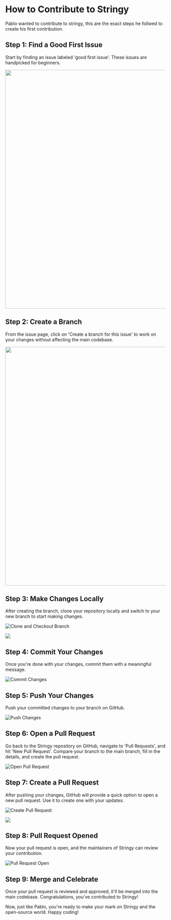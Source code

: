 # How to Contribute to Stringy

Pablo wanted to contribute to stringy, this are the exact steps he follwed to create his first contribution.

## Step 1: Find a Good First Issue

Start by finding an issue labeled 'good first issue'. These issues are handpicked for beginners.

<img width="750" src="https://firebasestorage.googleapis.com/v0/b/topdev-93530.appspot.com/o/stringy%2FScreenshot%202023-11-23%20at%206.09.33%E2%80%AFAM.png?alt=media&token=690fa10a-7cff-4dbb-9733-0399b4791ee4" >

## Step 2: Create a Branch

From the issue page, click on 'Create a branch for this issue' to work on your changes without affecting the main codebase.

<img width="750" src="https://firebasestorage.googleapis.com/v0/b/topdev-93530.appspot.com/o/stringy%2FScreenshot%202023-11-23%20at%206.00.09%E2%80%AFAM.png?alt=media&token=10083294-9cd3-4c86-994b-c98159ca6448" >

## Step 3: Make Changes Locally

After creating the branch, clone your repository locally and switch to your new branch to start making changes.

![Clone and Checkout Branch](https://firebasestorage.googleapis.com/v0/b/topdev-93530.appspot.com/o/stringy%2FScreenshot%202023-11-23%20at%206.04.01%E2%80%AFAM.png?alt=media&token=66464022-2988-45d9-a511-9943aa7ac003)

![](https://firebasestorage.googleapis.com/v0/b/topdev-93530.appspot.com/o/stringy%2FScreenshot%202023-11-23%20at%206.04.18%E2%80%AFAM.png?alt=media&token=55100cae-1978-490d-8654-bbfd19de6eb3)


## Step 4: Commit Your Changes

Once you're done with your changes, commit them with a meaningful message.

![Commit Changes](path-to-your-image-for-committing)

## Step 5: Push Your Changes

Push your committed changes to your branch on GitHub.

![Push Changes](path-to-your-image-for-pushing)

## Step 6: Open a Pull Request

Go back to the Stringy repository on GitHub, navigate to 'Pull Requests', and hit 'New Pull Request'. Compare your branch to the main branch, fill in the details, and create the pull request.

![Open Pull Request](https://firebasestorage.googleapis.com/v0/b/topdev-93530.appspot.com/o/stringy%2FScreenshot%202023-11-23%20at%206.05.45%E2%80%AFAM.png?alt=media&token=0730d887-a546-4514-9e83-16ce65900e7b)

## Step 7: Create a Pull Request

After pushing your changes, GitHub will provide a quick option to open a new pull request. Use it to create one with your updates.

![Create Pull Request](https://firebasestorage.googleapis.com/v0/b/topdev-93530.appspot.com/o/stringy%2FScreenshot%202023-11-23%20at%206.05.58%E2%80%AFAM.png?alt=media&token=a109e964-86be-4d21-a07a-44e5165d1b42)

![](https://firebasestorage.googleapis.com/v0/b/topdev-93530.appspot.com/o/stringy%2FScreenshot%202023-11-23%20at%206.06.52%E2%80%AFAM.png?alt=media&token=2cf21b7f-2724-45ba-be5c-5bd5c1e8eec6)

## Step 8: Pull Request Opened

Now your pull request is open, and the maintainers of Stringy can review your contribution.

![Pull Request Open](https://firebasestorage.googleapis.com/v0/b/topdev-93530.appspot.com/o/stringy%2FScreenshot%202023-11-23%20at%206.07.13%E2%80%AFAM.png?alt=media&token=580ddf86-2046-453a-9ad5-9576d051f9ee)

## Step 9: Merge and Celebrate

Once your pull request is reviewed and approved, it'll be merged into the main codebase. Congratulations, you've contributed to Stringy!



Now, just like Pablo, you're ready to make your mark on Stringy and the open-source world. Happy coding!
